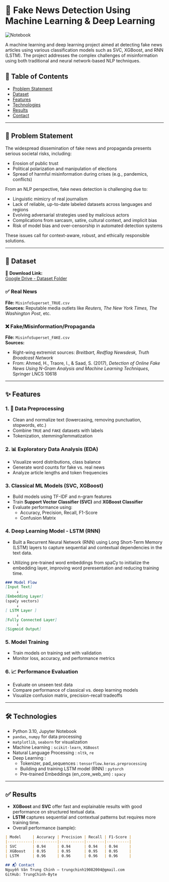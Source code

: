# 📰 Fake News Detection Using Machine Learning & Deep Learning

![Notebook](https://img.shields.io/badge/Tool-Jupyter_Notebook-orange.svg)

A machine learning and deep learning project aimed at detecting fake news articles using various classification models such as SVC, XGBoost, and RNN (LSTM). The project addresses the complex challenges of misinformation using both traditional and neural network-based NLP techniques.


## 📂 Table of Contents
- [Problem Statement](#-problem-statement)
- [Dataset](#-dataset)
- [Features](#-features)
- [Technologies](#-technologies)
- [Results](#-results)
- [Contact](#-contact)

---

## 🧠 Problem Statement

The widespread dissemination of fake news and propaganda presents serious societal risks, including:

- Erosion of public trust
- Political polarization and manipulation of elections
- Spread of harmful misinformation during crises (e.g., pandemics, conflicts)

From an NLP perspective, fake news detection is challenging due to:

- Linguistic mimicry of real journalism
- Lack of reliable, up-to-date labeled datasets across languages and regions
- Evolving adversarial strategies used by malicious actors
- Complications from sarcasm, satire, cultural context, and implicit bias
- Risk of model bias and over-censorship in automated detection systems

These issues call for context-aware, robust, and ethically responsible solutions.

---

## 📁 Dataset

📎 **Download Link:**  
[Google Drive - Dataset Folder](https://drive.google.com/drive/folders/1mrX3vPKhEzxG96OCPpCeh9F8m_QKCM4z?usp=sharing)

### ✅ Real News  
**File:** `MisinfoSuperset_TRUE.csv`  
**Sources:** Reputable media outlets like *Reuters, The New York Times, The Washington Post*, etc.

### ❌ Fake/Misinformation/Propaganda  
**File:** `MisinfoSuperset_FAKE.csv`  
**Sources:**  
- Right-wing extremist sources: *Breitbart, Redflag Newsdesk, Truth Broadcast Network*  
- From: Ahmed, H., Traore, I., & Saad, S. (2017), *Detection of Online Fake News Using N-Gram Analysis and Machine Learning Techniques*, Springer LNCS 10618

---

## ✨ Features

### 1. 🧹 Data Preprocessing
- Clean and normalize text (lowercasing, removing punctuation, stopwords, etc.)
- Combine `TRUE` and `FAKE` datasets with labels
- Tokenization, stemming/lemmatization

### 2. 📊 Exploratory Data Analysis (EDA)
- Visualize word distributions, class balance
- Generate word counts for fake vs. real news
- Analyze article lengths and token frequencies

### 3. Classical ML Models (SVC, XGBoost)
- Build models using TF-IDF and n-gram features
- Train **Support Vector Classifier (SVC)** and **XGBoost Classifier**
- Evaluate performance using:
  - Accuracy, Precision, Recall, F1-Score
  - Confusion Matrix

### 4. Deep Learning Model - LSTM (RNN)

- Built a Recurrent Neural Network (RNN) using Long Short-Term Memory (LSTM) layers to capture sequential and contextual dependencies in the text data.

- Utilizing pre-trained word embeddings from spaCy to initialize the embedding layer, improving word preresentation and reducing training time.

```markdown
### Model Flow
[Input Text]
     ↓
[Embedding Layer]
(spaCy vectors)
     ↓
[ LSTM Layer ]
     ↓
[Fully Connected Layer]
     ↓
[Sigmoid Output]
```

### 5. Model Training
- Train models on training set with validation
- Monitor loss, accuracy, and performance metrics

### 6. 📈 Performance Evaluation
- Evaluate on unseen test data
- Compare performance of classical vs. deep learning models
- Visualize confusion matrix, precision-recall tradeoffs



---

## 🛠️ Technologies

- Python 3.10, Jupyter Notebook
- `pandas`, `numpy` for data processing
- `matplotlib`, `seaborn` for visualization
- Machine Learning : `scikit-learn`, `XGBoost`
- Natural Language Processing : `nltk`, `re`
- Deep Learning : 
  - Tokenizer, pad_sequences :  `tensorflow.keras.preprocessing`
  - Building and training LSTM model (RNN) : `pytorch`
  - Pre-trained Embeddings (en_core_web_sm) : `spacy` 
  

---

## ✅ Results

- **XGBoost** and **SVC** offer fast and explainable results with good performance on structured textual data.
- **LSTM** captures sequential and contextual patterns but requires more training time.
- Overall performance (sample):
  
```markdown
| Model     | Accuracy | Precision | Recall | F1-Score |
|-----------|----------|-----------|--------|----------|
| SVC       | 0.94     | 0.94      | 0.94   | 0.94     |
| XGBoost   | 0.95     | 0.95      | 0.95   | 0.95     |
| LSTM      | 0.96     | 0.96      | 0.96   | 0.96     |

## 📬 Contact
Nguyễn Văn Trung Chính – trungchinh19082004@gmail.com
GitHub: TrungChinh-Byte
